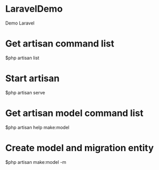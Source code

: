 # LaravelDemo
Demo Laravel

# Get artisan command list
$php artisan list

# Start artisan
$php artisan serve

# Get artisan model command list
$php artisan help make:model

# Create model and migration entity
$php artisan make:model <Entity Name> -m
